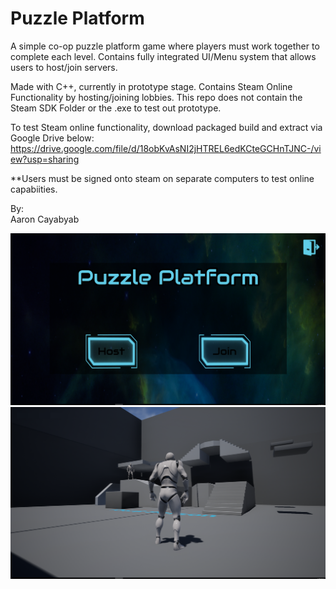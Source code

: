 # Puzzle Platform
A simple co-op puzzle platform game where players must work together to complete each level.
Contains fully integrated UI/Menu system that allows users to host/join servers.

Made with C++, currently in prototype stage.
Contains Steam Online Functionality by hosting/joining lobbies.
This repo does not contain the Steam SDK Folder or the .exe to test out prototype.

To test Steam online functionality, download packaged build and extract via Google Drive below:
https://drive.google.com/file/d/18obKvAsNI2jHTREL6edKCteGCHnTJNC-/view?usp=sharing

**Users must be signed onto steam on separate computers to test online capabiities.


 By:
 <br>Aaron Cayabyab<br>

![Alt text](/Images/mainmenu.png?raw=true "Main Menu")
![Alt text](/Images/coop.png?raw=true "Game Scenario")


